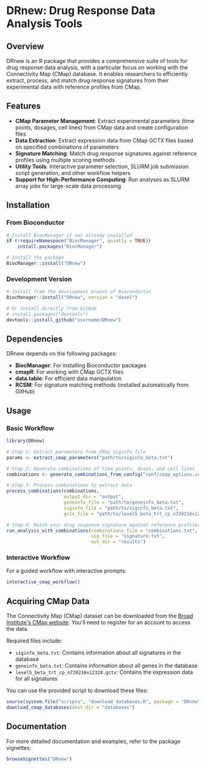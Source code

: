 # DRnew: Drug Response Data Analysis Tools

## Overview

DRnew is an R package that provides a comprehensive suite of tools for drug response data analysis, with a particular focus on working with the Connectivity Map (CMap) database. It enables researchers to efficiently extract, process, and match drug response signatures from their experimental data with reference profiles from CMap.

## Features

- **CMap Parameter Management**: Extract experimental parameters (time points, dosages, cell lines) from CMap data and create configuration files
- **Data Extraction**: Extract expression data from CMap GCTX files based on specified combinations of parameters
- **Signature Matching**: Match drug response signatures against reference profiles using multiple scoring methods
- **Utility Tools**: Interactive parameter selection, SLURM job submission script generation, and other workflow helpers
- **Support for High-Performance Computing**: Run analyses as SLURM array jobs for large-scale data processing

## Installation

### From Bioconductor

```r
# Install BiocManager if not already installed
if (!requireNamespace("BiocManager", quietly = TRUE))
    install.packages("BiocManager")

# Install the package
BiocManager::install("DRnew")
```

### Development Version

```r
# Install from the development branch of Bioconductor
BiocManager::install("DRnew", version = "devel")

# Or install directly from GitHub
# install.packages("devtools")
devtools::install_github("username/DRnew")
```

## Dependencies

DRnew depends on the following packages:

- **BiocManager**: For installing Bioconductor packages
- **cmapR**: For working with CMap GCTX files
- **data.table**: For efficient data manipulation
- **RCSM**: For signature matching methods (installed automatically from GitHub)

## Usage

### Basic Workflow

```r
library(DRnew)

# Step 1: Extract parameters from CMap siginfo file
params <- extract_cmap_parameters("path/to/siginfo_beta.txt")

# Step 2: Generate combinations of time points, doses, and cell lines
combinations <- generate_combinations_from_config("conf/cmap_options.conf")

# Step 3: Process combinations to extract data
process_combinations(combinations,
                     output_dir = "output",
                     geneinfo_file = "path/to/geneinfo_beta.txt",
                     siginfo_file = "path/to/siginfo_beta.txt",
                     gctx_file = "path/to/level5_beta_trt_cp_n720216x12328.gctx")

# Step 4: Match your drug response signature against reference profiles
run_analysis_with_combinations(combinations_file = "combinations.txt",
                               sig_file = "signature.txt",
                               out_dir = "results")
```

### Interactive Workflow

For a guided workflow with interactive prompts:

```r
interactive_cmap_workflow()
```

## Acquiring CMap Data

The Connectivity Map (CMap) dataset can be downloaded from the [Broad Institute's CMap website](https://clue.io/). You'll need to register for an account to access the data.

Required files include:
- `siginfo_beta.txt`: Contains information about all signatures in the database
- `geneinfo_beta.txt`: Contains information about all genes in the database
- `level5_beta_trt_cp_n720216x12328.gctx`: Contains the expression data for all signatures

You can use the provided script to download these files:

```r
source(system.file("scripts", "download_databases.R", package = "DRnew"))
download_cmap_databases(dest_dir = "databases")
```

## Documentation

For more detailed documentation and examples, refer to the package vignettes:

```r
browseVignettes("DRnew")
```


